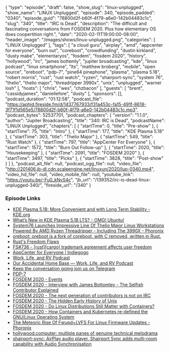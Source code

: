 {
  "type": "episode",
  "draft": false,
  "show_slug": "linux-unplugged",
  "show_name": "LINUX Unplugged",
  "episode": 340,
  "episode_padded": "0340",
  "episode_guid": "78800d2f-b60f-4f79-a6e0-142b04483c1c",
  "slug": "340",
  "title": "IRC is Dead",
  "description": "The difficult and fascinating conversations from FOSDEM 2020. Plus how elementary OS does coopertition right.",
  "date": "2020-02-11T19:00:00-08:00",
  "header_image": "/images/shows/linux-unplugged.png",
  "categories": [
    "LINUX Unplugged"
  ],
  "tags": [
    "a cloud guru",
    "airplay",
    "amd",
    "appcenter for everyone",
    "burn out",
    "coreboot",
    "crowdfunding",
    "dustin kirkland",
    "dusty mabe",
    "elementaryos",
    "fosdem",
    "fosdem 2020",
    "history",
    "hollywood",
    "irc",
    "james bottemly",
    "jupiter broadcasting",
    "kde",
    "linux podcast",
    "linux smartphone",
    "lts",
    "matthew broberg",
    "mobile",
    "open source",
    "oreboot",
    "pdp-7",
    "pine64 pinephone",
    "plasma",
    "plasma 5.18",
    "robert morris",
    "rust",
    "rust watch",
    "ryzen",
    "shairport-sync",
    "system 76",
    "thelio",
    "thelio major",
    "threadripper 3990x",
    "unix",
    "unplugged",
    "warner losh"
  ],
  "hosts": [
    "chris",
    "wes",
    "chzbacon"
  ],
  "guests": [
    "brent",
    "cassidyjames",
    "daniellefore",
    "dusty"
  ],
  "sponsors": [],
  "podcast_duration": "01:12:58",
  "podcast_file": "https://aphid.fireside.fm/d/1437767933/f31a453c-fa15-491f-8618-3f71f1d565e5/78800d2f-b60f-4f79-a6e0-142b04483c1c.mp3",
  "podcast_bytes": 52537701,
  "podcast_chapters": {
    "version": "1.1.0",
    "author": "Jupiter Broadcasting",
    "title": "340: IRC is Dead",
    "podcastName": "LINUX Unplugged",
    "chapters": [
      {
        "startTime": 0,
        "title": "Pre-show"
      },
      {
        "startTime": 75,
        "title": "Intro"
      },
      {
        "startTime": 177,
        "title": "KDE Plasma 5.18"
      },
      {
        "startTime": 303,
        "title": "Thelio Major"
      },
      {
        "startTime": 549,
        "title": "Rust Watch"
      },
      {
        "startTime": 797,
        "title": "AppCenter For Everyone"
      },
      {
        "startTime": 1572,
        "title": "Burn Out Follow-up"
      },
      {
        "startTime": 2020,
        "title": "Housekeeping"
      },
      {
        "startTime": 2091,
        "title": "FOSDEM 2020"
      },
      {
        "startTime": 3497,
        "title": "Picks"
      },
      {
        "startTime": 3828,
        "title": "Post-show"
      }
    ]
  },
  "podcast_alt_file": null,
  "podcast_ogg_file": null,
  "video_file": "http://201406.jb-dl.cdn.scaleengine.net/linuxun/2020/lup-0340.mp4",
  "video_hd_file": null,
  "video_mobile_file": null,
  "youtube_link": "https://youtu.be/-Fu0_kNvS4c",
  "jb_url": "/139352/irc-is-dead-linux-unplugged-340/",
  "fireside_url": "/340"
}


### Episode Links

  * [KDE Plasma 5.18: More Convenient and with Long Term Stability - KDE.org](https://kde.org/announcements/plasma-5.18.0 "KDE Plasma 5.18: More Convenient and with Long Term Stability - KDE.org")
  * [What’s New in KDE Plasma 5.18 LTS? - OMG! Ubuntu!](https://www.omgubuntu.co.uk/2020/01/kde-plasma-5-18-lts-features "What’s New in KDE Plasma 5.18 LTS? - OMG! Ubuntu!")
  * [System76 Launches Impressive Line Of Thelio Major Linux Workstations Powered By AMD Ryzen Threadripper - Including The 3990X - Phoronix](https://www.phoronix.com/scan.php?page=article&item=system76-threadripper-linux "System76 Launches Impressive Line Of Thelio Major Linux Workstations Powered By AMD Ryzen Threadripper - Including The 3990X - Phoronix")
  * [oreboot: oreboot is a fork of coreboot, with C removed, written in Rust.](https://github.com/oreboot/oreboot "oreboot: oreboot is a fork of coreboot, with C removed, written in Rust.")
  * [Rust's Freedom Flaws](https://wiki.hyperbola.info/doku.php?id=en:main:rusts_freedom_flaws "Rust's Freedom Flaws")
  * [FS#736 - [rust][cargo] trademark agreement affects user freedom](https://issues.hyperbola.info/index.php?do=details&task_id=736 "FS#736 - \[rust\]\[cargo\] trademark agreement affects user freedom")
  * [AppCenter for Everyone | Indiegogo](https://www.indiegogo.com/projects/appcenter-for-everyone#/ "AppCenter for Everyone | Indiegogo")
  * [Work, Life, and RV Podcast](https://worklifeandrv.com/ "Work, Life, and RV Podcast")
  * [Our Accidental Home Base — Work, Life, and RV Podcast](https://worklifeandrv.com/blog/junkyard "Our Accidental Home Base — Work, Life, and RV Podcast")
  * [Keep the conversation going join us on Telegram](https://jupiterbroadcasting.com/telegram "Keep the conversation going join us on Telegram")
  * [PDP-7](https://en.wikipedia.org/wiki/PDP-7 "PDP-7")
  * [FOSDEM 2020 - Events](https://fosdem.org/2020/schedule/events/ "FOSDEM 2020 - Events")
  * [FOSDEM 2020 - Interview with James Bottomley - The Selfish Contributor Explained](https://fosdem.org/2020/interviews/james-bottomley/ "FOSDEM 2020 - Interview with James Bottomley - The Selfish Contributor Explained")
  * [FOSDEM 2020 - The next generation of contributors is not on IRC](https://fosdem.org/2020/schedule/event/nextgencontributors/ "FOSDEM 2020 - The next generation of contributors is not on IRC")
  * [FOSDEM 2020 - The Hidden Early History of Unix](https://fosdem.org/2020/schedule/event/early_unix/ "FOSDEM 2020 - The Hidden Early History of Unix")
  * [FOSDEM 2020 - Do Linux Distributions Still Matter with Containers?](https://fosdem.org/2020/schedule/event/dldsmwc/ "FOSDEM 2020 - Do Linux Distributions Still Matter with Containers?")
  * [FOSDEM 2020 - How Containers and Kubernetes re-defined the GNU/Linux Operating System](https://fosdem.org/2020/schedule/event/riek_kubernetes/ "FOSDEM 2020 - How Containers and Kubernetes re-defined the GNU/Linux Operating System")
  * [The Meteoric Rise Of Fwupd+LVFS For Linux Firmware Updates - Phoronix](https://www.phoronix.com/scan.php?page=news_item&px=LVFS-Meteoric-Rise "The Meteoric Rise Of Fwupd+LVFS For Linux Firmware Updates - Phoronix")
  * [hollywood.computer: multiple panes of genuine technical melodrama](https://a.hollywood.computer/ "hollywood.computer: multiple panes of genuine technical melodrama")
  * [shairport-sync: AirPlay audio player. Shairport Sync adds multi-room capability with Audio Synchronisation](https://github.com/mikebrady/shairport-sync "shairport-sync: AirPlay audio player. Shairport Sync adds multi-room capability with Audio Synchronisation")


